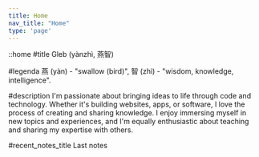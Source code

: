 ```yaml
---
title: Home
nav_title: "Home"
type: 'page'
---
```

::home
#title
Gleb (yànzhì, 燕智)

#legenda
燕 (yàn) - "swallow (bird)", 智 (zhì) - "wisdom, knowledge, intelligence".

#description
I'm passionate about bringing ideas to life through code and technology. Whether it's building websites, apps, or software, I love the process of creating and sharing knowledge. I enjoy immersing myself in new topics and experiences, and I'm equally enthusiastic about teaching and sharing my expertise with others.

#recent_notes_title
Last notes
